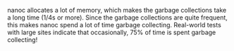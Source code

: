 nanoc allocates a lot of memory, which makes the garbage collections take a long time (1/4s or more). Since the garbage collections are quite frequent, this makes nanoc spend a lot of time garbage collecting. Real-world tests with large sites indicate that occasionally, 75% of time is spent garbage collecting!
